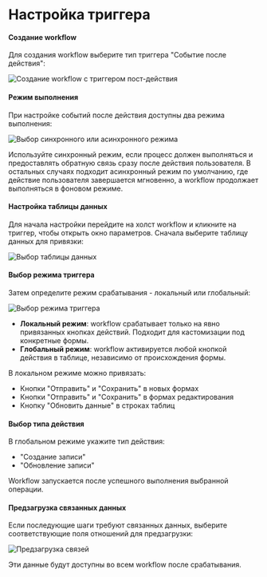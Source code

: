 # Настройка триггера

#### Создание workflow

Для создания workflow выберите тип триггера "Событие после действия":

![Создание workflow с триггером пост-действия](https://static-docs.nocobase.com/13c87035ec1bb7332514676d3e896007.png)

#### Режим выполнения

При настройке событий после действия доступны два режима выполнения:

![Выбор синхронного или асинхронного режима](https://static-docs.nocobase.com/bc83525c7e539d578f9e2e20baf9ab69.png)

Используйте синхронный режим, если процесс должен выполняться и предоставлять обратную связь сразу после действия пользователя. В остальных случаях подходит асинхронный режим по умолчанию, где действие пользователя завершается мгновенно, а workflow продолжает выполняться в фоновом режиме.

#### Настройка таблицы данных

Для начала настройки перейдите на холст workflow и кликните на триггер, чтобы открыть окно параметров. Сначала выберите таблицу данных для привязки:

![Выбор таблицы данных](https://static-docs.nocobase.com/35c49a91eba731127edcf76719c97634.png)

#### Выбор режима триггера

Затем определите режим срабатывания - локальный или глобальный:

![Выбор режима триггера](https://static-docs.nocobase.com/317809c48b2f2a2d38aedc7d08abdadc.png)

- **Локальный режим**: workflow срабатывает только на явно привязанных кнопках действий. Подходит для кастомизации под конкретные формы.
- **Глобальный режим**: workflow активируется любой кнопкой действия в таблице, независимо от происхождения формы.

В локальном режиме можно привязать:
- Кнопки "Отправить" и "Сохранить" в новых формах
- Кнопки "Отправить" и "Сохранить" в формах редактирования
- Кнопку "Обновить данные" в строках таблиц

#### Выбор типа действия

В глобальном режиме укажите тип действия:
- "Создание записи"
- "Обновление записи"

Workflow запускается после успешного выполнения выбранной операции.

#### Предзагрузка связанных данных

Если последующие шаги требуют связанных данных, выберите соответствующие поля отношений для предзагрузки:

![Предзагрузка связей](https://static-docs.nocobase.com/5cded063509c7ba1d34f49bec8d68227.png)

Эти данные будут доступны во всем workflow после срабатывания.
